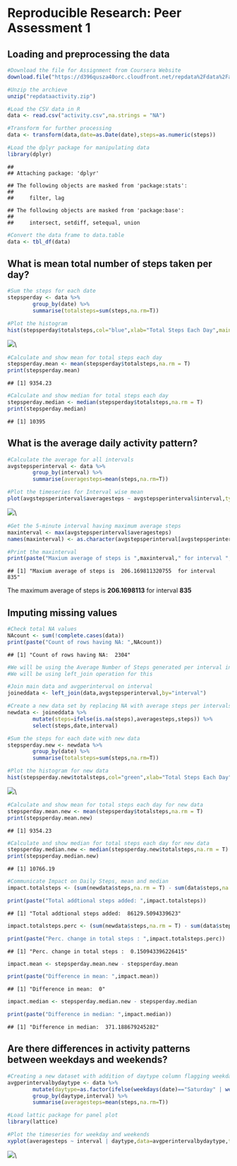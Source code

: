 # Reproducible Research: Peer Assessment 1


## Loading and preprocessing the data


```r
#Download the file for Assignment from Coursera Website
download.file("https://d396qusza40orc.cloudfront.net/repdata%2Fdata%2Factivity.zip","repdataactivity.zip")

#Unzip the archieve
unzip("repdataactivity.zip")

#Load the CSV data in R
data <- read.csv("activity.csv",na.strings = "NA")

#Transform for further processing
data <- transform(data,date=as.Date(date),steps=as.numeric(steps))

#Load the dplyr package for manipulating data
library(dplyr)
```

```
## 
## Attaching package: 'dplyr'
```

```
## The following objects are masked from 'package:stats':
## 
##     filter, lag
```

```
## The following objects are masked from 'package:base':
## 
##     intersect, setdiff, setequal, union
```

```r
#Convert the data frame to data.table
data <- tbl_df(data)
```

## What is mean total number of steps taken per day?


```r
#Sum the steps for each date
stepsperday <- data %>%
        group_by(date) %>%
        summarise(totalsteps=sum(steps,na.rm=T))

#Plot the histogram
hist(stepsperday$totalsteps,col="blue",xlab="Total Steps Each Day",main="Histogram of Total Steps Each Day",breaks=20)
```

![](PA1_template_files/figure-html/unnamed-chunk-2-1.png)\

```r
#Calculate and show mean for total steps each day
stepsperday.mean <- mean(stepsperday$totalsteps,na.rm = T)
print(stepsperday.mean)
```

```
## [1] 9354.23
```

```r
#Calculate and show median for total steps each day
stepsperday.median <- median(stepsperday$totalsteps,na.rm = T)
print(stepsperday.median)
```

```
## [1] 10395
```

## What is the average daily activity pattern?


```r
#Calculate the average for all intervals
avgstepsperinterval <- data %>%
        group_by(interval) %>%
        summarise(averagesteps=mean(steps,na.rm=T))

#Plot the timeseries for Interval wise mean
plot(avgstepsperinterval$averagesteps ~ avgstepsperinterval$interval,type="l",col="red",main="Time Series Plot of Average Steps At Each 5 Minute Interval",xlab="5 Minute Interval",ylab="Average Steps")
```

![](PA1_template_files/figure-html/unnamed-chunk-3-1.png)\

```r
#Get the 5-minute interval having maximum average steps
maxinterval <- max(avgstepsperinterval$averagesteps)
names(maxinterval) <- as.character(avgstepsperinterval[avgstepsperinterval$averagesteps==maxinterval,"interval"])

#Print the maxinterval
print(paste("Maxium average of steps is ",maxinterval," for interval ",names(maxinterval)))
```

```
## [1] "Maxium average of steps is  206.169811320755  for interval  835"
```

The maximum average of steps is **206.1698113** for interval **835** 

## Imputing missing values


```r
#Check total NA values
NAcount <- sum(!complete.cases(data))
print(paste("Count of rows having NA: ",NAcount))
```

```
## [1] "Count of rows having NA:  2304"
```

```r
#We will be using the Average Number of Steps generated per interval in second question of the assignment to replace NA values
#We will be using left_join operation for this

#Join main data and avgperinterval on interval
joineddata <- left_join(data,avgstepsperinterval,by="interval")

#Create a new data set by replacing NA with average steps per intervals
newdata <- joineddata %>%
        mutate(steps=ifelse(is.na(steps),averagesteps,steps)) %>%
        select(steps,date,interval)

#Sum the steps for each date with new data
stepsperday.new <- newdata %>%
        group_by(date) %>%
        summarise(totalsteps=sum(steps,na.rm=T))

#Plot the histogram for new data
hist(stepsperday.new$totalsteps,col="green",xlab="Total Steps Each Day",main="Histogram of Total Steps Each Day with NAs replaced by Avg per Interval",breaks=20)
```

![](PA1_template_files/figure-html/unnamed-chunk-4-1.png)\

```r
#Calculate and show mean for total steps each day for new data
stepsperday.mean.new <- mean(stepsperday$totalsteps,na.rm = T)
print(stepsperday.mean.new)
```

```
## [1] 9354.23
```

```r
#Calculate and show median for total steps each day for new data
stepsperday.median.new <- median(stepsperday.new$totalsteps,na.rm = T)
print(stepsperday.median.new)
```

```
## [1] 10766.19
```

```r
#Communicate Impact on Daily Steps, mean and median
impact.totalsteps <- (sum(newdata$steps,na.rm = T) - sum(data$steps,na.rm = T))

print(paste("Total addtional steps added: ",impact.totalsteps))
```

```
## [1] "Total addtional steps added:  86129.5094339623"
```

```r
impact.totalsteps.perc <- (sum(newdata$steps,na.rm = T) - sum(data$steps,na.rm = T))/sum(data$steps,na.rm = T)

print(paste("Perc. change in total steps : ",impact.totalsteps.perc))
```

```
## [1] "Perc. change in total steps :  0.150943396226415"
```

```r
impact.mean <- stepsperday.mean.new - stepsperday.mean 

print(paste("Difference in mean: ",impact.mean))
```

```
## [1] "Difference in mean:  0"
```

```r
impact.median <- stepsperday.median.new - stepsperday.median

print(paste("Difference in median: ",impact.median))
```

```
## [1] "Difference in median:  371.188679245282"
```

## Are there differences in activity patterns between weekdays and weekends?


```r
#Creating a new dataset with addition of daytype column flagging weekday and weekend
avgperintervalbydaytype <- data %>%
        mutate(daytype=as.factor(ifelse(weekdays(date)=="Saturday" | weekdays(date)=="Sunday","weekend","weekday"))) %>%
        group_by(daytype,interval) %>%
        summarise(averagesteps=mean(steps,na.rm=T))

#Load lattic package for panel plot
library(lattice)

#Plot the timeseries for weekday and weekends
xyplot(averagesteps ~ interval | daytype,data=avgperintervalbydaytype,type="l",groups = daytype,layout=c(1,2),ylab = "Average Number of Steps",main="Average Number of Steps for each interval for weekdays and weekends")
```

![](PA1_template_files/figure-html/unnamed-chunk-5-1.png)\
